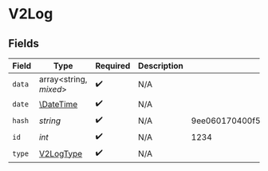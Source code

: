 # V2Log


## Fields

| Field                                                            | Type                                                             | Required                                                         | Description                                                      | Example                                                          |
| ---------------------------------------------------------------- | ---------------------------------------------------------------- | ---------------------------------------------------------------- | ---------------------------------------------------------------- | ---------------------------------------------------------------- |
| `data`                                                           | array<string, *mixed*>                                           | :heavy_check_mark:                                               | N/A                                                              |                                                                  |
| `date`                                                           | [\DateTime](https://www.php.net/manual/en/class.datetime.php)    | :heavy_check_mark:                                               | N/A                                                              |                                                                  |
| `hash`                                                           | *string*                                                         | :heavy_check_mark:                                               | N/A                                                              | 9ee060170400f556b7e1575cb13f9db004f150a08355c7431c62bc639166431e |
| `id`                                                             | *int*                                                            | :heavy_check_mark:                                               | N/A                                                              | 1234                                                             |
| `type`                                                           | [V2LogType](../../models/shared/V2LogType.md)                    | :heavy_check_mark:                                               | N/A                                                              |                                                                  |